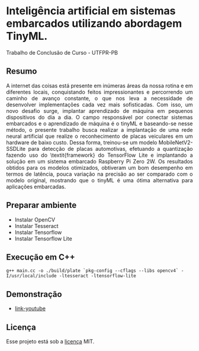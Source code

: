 # Inteligência artificial em sistemas embarcados utilizando abordagem TinyML.


Trabalho de Conclusão de Curso - UTFPR-PB

## Resumo

<div style="text-align: justify">  
A internet das coisas está presente em inúmeras áreas da nossa rotina e em diferentes locais, conquistando feitos impressionantes e percorrendo um caminho de avanço constante, o que nos leva a necessidade de desenvolver implementações cada vez mais sofisticadas. Com isso, um novo desafio surge, implantar aprendizado de máquina em pequenos dispositivos do dia a dia. O campo responsável por conectar sistemas embarcados e o aprendizado de máquina é o tinyML e baseando-se nesse método, o presente trabalho busca realizar a implantação de uma rede neural artificial que realize o reconhecimento de placas veiculares em um hardware de baixo custo. Dessa forma, treinou-se um modelo MobileNetV2-SSDLite para detecção de placas automotivas, efetuando a quantização fazendo uso do \textit{framework} do TensorFlow Lite e implantando a solução em um sistema embarcado Raspberry Pi Zero 2W. Os resultados obtidos para os modelos otimizados, obtiveram um bom desempenho em termos de latência, pouca variação na precisão ao ser comparado com o modelo original, mostrando que o tinyML é uma ótima alternativa para aplicações embarcadas.
</div>


## Preparar ambiente

- Instalar OpenCV
- Instalar Tesseract
- Instalar Tensorflow 
- Instalar Tensorflow Lite

## Execução em C++

```
g++ main.cc -o ./build/plate `pkg-config --cflags --libs opencv4` -I/usr/local/include -ltesseract -ltensorflow-lite
```

## Demonstração

- [link-youtube](https://youtu.be/9tQOT_NEWOQ)


## Licença
Esse projeto está sob a [licença](LICENSE) MIT.
